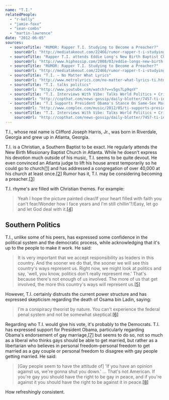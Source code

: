 ```yaml
---
name: "T.I."
relatedPeople:
  - "r-kelly"
  - "jamie-foxx"
  - "sean-combs"
  - "martin-lawrence"
date: "2012-06-05"
sources:
  - sourceTitle: "RUMOR: Rapper T.I. Studying to Become a Preacher?"
    sourceUrl: "http://mediatakeout.com/22466/rumor-rapper-t-i-studying-to-become-a-preacher.html"
  - sourceTitle: "Rapper T.I. attends Eddie Long's New Birth Baptist Church Holds Easter Service For Nearly 40,000 in Georgia Dome"
    sourceUrl: "http://www.hiphossip.com/2008/03/eddie-longs-new-birth-baptist-church.html"
  - sourceTitle: "RUMOR: Rapper T.I. Studying to Become a Preacher?"
    sourceUrl: "http://mediatakeout.com/22466/rumor-rapper-t-i-studying-to-become-a-preacher.html"
  - sourceTitle: "T.I. – No Matter What Lyrics"
    sourceUrl: "http://www.metrolyrics.com/no-matter-what-lyrics-ti.html"
  - sourceTitle: "T.I. talks politics"
    sourceUrl: "http://www.youtube.com/watch?v=v5gs7Lp9qnY"
  - sourceTitle: "T.I. Interviews With Vibe: Talks World Politics + Criminal Charges"
    sourceUrl: "http://copthat.com/news-gossip/daily-blotter/7457-ti-interviews-with-vibe-talks-world-politics--criminal-charges"
  - sourceTitle: "T.I Supports President Obama's Stance On Same-Sex Marriage"
    sourceUrl: "http://www.complex.com/music/2012/05/ti-supports-president-obama-on-same-sex-marriage"
  - sourceTitle: "T.I. Interviews With Vibe: Talks World Politics + Criminal Charges"
    sourceUrl: "http://copthat.com/news-gossip/daily-blotter/7457-ti-interviews-with-vibe-talks-world-politics--criminal-charges"
---
```


T.I., whose real name is Clifford Joseph Harris, Jr., was born in Riverdale, Georgia and grew up in Atlanta, Georgia.

T.I. is a Christian, a Southern Baptist to be exact. He regularly attends the New Birth Missionary Baptist Church in Atlanta. While he doesn't express his devotion much outside of his music, T.I. seems to be quite devout. He even convinced an Atlanta judge to lift his house arrest temporarily so he could go to church<a class="source-citation" href="http://mediatakeout.com/22466/rumor-rapper-t-i-studying-to-become-a-preacher.html" title="RUMOR: Rapper T.I. Studying to Become a Preacher?">[1]</a> and has addressed a congregation of over 40,000 at his church at least once.<a class="source-citation" href="http://www.hiphossip.com/2008/03/eddie-longs-new-birth-baptist-church.html" title="Rapper T.I. attends Eddie Long&apos;s New Birth Baptist Church Holds Easter Service For Nearly 40,000 in Georgia Dome">[2]</a> Rumor has it, T.I. may be considering becoming a preacher.<a class="source-citation" href="http://mediatakeout.com/22466/rumor-rapper-t-i-studying-to-become-a-preacher.html" title="RUMOR: Rapper T.I. Studying to Become a Preacher?">[3]</a>

T.I. rhyme's are filled with Christian themes. For example:

>Yeah I hope the picture painted clear/If your heart filled with faith you can't fear/Wonder how I face years and I'm still chillin'?/Easy, let go and let God deal with it.<a class="source-citation" href="http://www.metrolyrics.com/no-matter-what-lyrics-ti.html" title="T.I. – No Matter What Lyrics">[4]</a>

## Southern Politics

T.I., unlike some of his peers, has expressed some confidence in the political system and the democratic process, while acknowledging that it's up to the people to make it work. He said:

>It is very important that we accept responsibility as leaders in this country. And the sooner we do that, the sooner we will see this country's ways represent us. Right now, we might look at politics and say, 'well, you know, politics don't really represent me.' That's because there's not enough of us involved. The more of us that get involved, the more this country's ways will represent us.<a class="source-citation" href="http://www.youtube.com/watch?v=v5gs7Lp9qnY" title="T.I. talks politics">[5]</a>

However, T.I. certainly distrusts the current power structure and has expressed skepticism regarding the death of Osama bin Ladin, saying:

>I'm a conspiracy theorist by nature. You can't experience the federal penal system and not be somewhat skeptical.<a class="source-citation" href="http://copthat.com/news-gossip/daily-blotter/7457-ti-interviews-with-vibe-talks-world-politics--criminal-charges" title="T.I. Interviews With Vibe: Talks World Politics + Criminal Charges">[6]</a>

Regarding who T.I. would give his vote, it's probably to the Democrats. T.I. has expressed support for President Obama, particularly regarding Obama's endorsement of gay marriage,<a class="source-citation" href="http://www.complex.com/music/2012/05/ti-supports-president-obama-on-same-sex-marriage" title="T.I Supports President Obama&apos;s Stance On Same-Sex Marriage">[7]</a> but seems to do so, not so much as a liberal who thinks gays should be able to get married, but rather as a libertarian who believes in personal freedom–personal freedom to get married as a gay couple or personal freedom to disagree with gay people getting married. He said:

>[Gay people seem to have the attitude of] 'If you have an opinion against us, we're gonna shut you down.' … That's not American. If you're gay you should have the right to be gay in peace, and if you're against it you should have the right to be against it in peace.<a class="source-citation" href="http://copthat.com/news-gossip/daily-blotter/7457-ti-interviews-with-vibe-talks-world-politics--criminal-charges" title="T.I. Interviews With Vibe: Talks World Politics + Criminal Charges">[8]</a>

How refreshingly consistent.